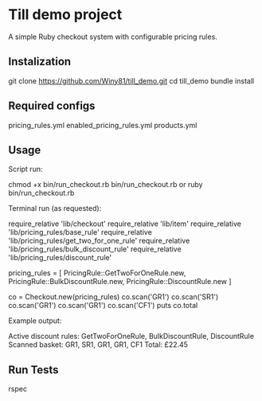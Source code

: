
# Till demo project 

A simple Ruby checkout system with configurable pricing rules.


## Instalization

git clone https://github.com/Winy81/till_demo.git
cd till_demo
bundle install


## Required configs

pricing_rules.yml
enabled_pricing_rules.yml
products.yml


## Usage

Script run:

chmod +x bin/run_checkout.rb
bin/run_checkout.rb
or 
ruby bin/run_checkout.rb 


Terminal run (as requested):

require_relative 'lib/checkout'
require_relative 'lib/item'
require_relative 'lib/pricing_rules/base_rule'
require_relative 'lib/pricing_rules/get_two_for_one_rule'
require_relative 'lib/pricing_rules/bulk_discount_rule'
require_relative 'lib/pricing_rules/discount_rule'

pricing_rules = [
  PricingRule::GetTwoForOneRule.new,
  PricingRule::BulkDiscountRule.new,
  PricingRule::DiscountRule.new
]

co = Checkout.new(pricing_rules)
co.scan('GR1')
co.scan('SR1')
co.scan('GR1')
co.scan('GR1')
co.scan('CF1')
puts co.total


Example output:

Active discount rules: GetTwoForOneRule, BulkDiscountRule, DiscountRule
Scanned basket: GR1, SR1, GR1, GR1, CF1
Total: £22.45


## Run Tests

rspec



